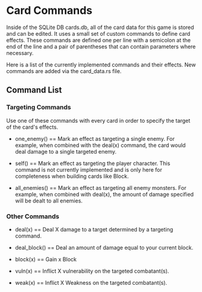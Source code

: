 # Card Commands

Inside of the SQLite DB cards.db, all of the card data for this game is stored and can be edited. It uses a small set of custom commands to define card effects. These commands are defined one per line with a semicolon at the end of the line and a pair of parentheses that can contain parameters where necessary.

Here is a list of the currently implemented commands and their effects. New commands are added
via the card_data.rs file.

## Command List

### Targeting Commands
Use one of these commands with every card in order to specify the target of the card's effects.

* one_enemy() == Mark an effect as targeting a single enemy. For example, when combined with the deal(x) command, the card would deal damage to a single targeted enemy.

* self() == Mark an effect as targeting the player character. This command is not currently implemented and is only here for completeness when building cards like Block.

* all_enemies() == Mark an effect as targeting all enemy monsters. For example, when combined with deal(x), the amount of damage specified will be dealt to all enemies.

### Other Commands

* deal(x) == Deal X damage to a target determined by a targeting command.

* deal_block() == Deal an amount of damage equal to your current block.

* block(x) == Gain x Block

* vuln(x) == Inflict X vulnerability on the targeted combatant(s).

* weak(x) == Inflict X Weakness on the targeted combatant(s).
